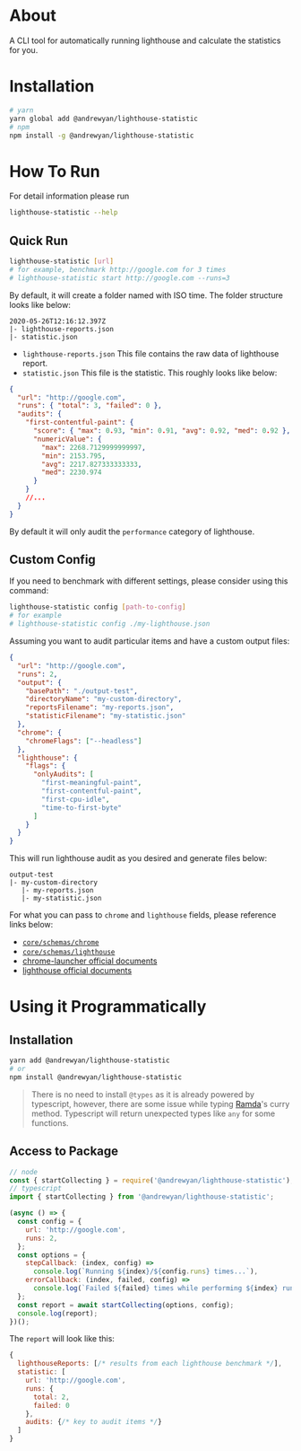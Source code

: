 # About

A CLI tool for automatically running lighthouse and calculate the statistics for you.

# Installation

```bash
# yarn
yarn global add @andrewyan/lighthouse-statistic
# npm
npm install -g @andrewyan/lighthouse-statistic
```

# How To Run

For detail information please run

```bash
lighthouse-statistic --help
```

## Quick Run

```bash
lighthouse-statistic [url]
# for example, benchmark http://google.com for 3 times
# lighthouse-statistic start http://google.com --runs=3
```

By default, it will create a folder named with ISO time. The folder structure looks like below:

```
2020-05-26T12:16:12.397Z
|- lighthouse-reports.json
|- statistic.json
```

- `lighthouse-reports.json` This file contains the raw data of lighthouse report.
- `statistic.json` This file is the statistic. This roughly looks like below:

```json
{
  "url": "http://google.com",
  "runs": { "total": 3, "failed": 0 },
  "audits": {
    "first-contentful-paint": {
      "score": { "max": 0.93, "min": 0.91, "avg": 0.92, "med": 0.92 },
      "numericValue": {
        "max": 2268.7129999999997,
        "min": 2153.795,
        "avg": 2217.827333333333,
        "med": 2230.974
      }
    }
    //...
  }
}
```

By default it will only audit the `performance` category of lighthouse.

## Custom Config

If you need to benchmark with different settings, please consider using this command:

```bash
lighthouse-statistic config [path-to-config]
# for example
# lighthouse-statistic config ./my-lighthouse.json
```

Assuming you want to audit particular items and have a custom output files:

```json
{
  "url": "http://google.com",
  "runs": 2,
  "output": {
    "basePath": "./output-test",
    "directoryName": "my-custom-directory",
    "reportsFilename": "my-reports.json",
    "statisticFilename": "my-statistic.json"
  },
  "chrome": {
    "chromeFlags": ["--headless"]
  },
  "lighthouse": {
    "flags": {
      "onlyAudits": [
        "first-meaningful-paint",
        "first-contentful-paint",
        "first-cpu-idle",
        "time-to-first-byte"
      ]
    }
  }
}
```

This will run lighthouse audit as you desired and generate files below:

```
output-test
|- my-custom-directory
   |- my-reports.json
   |- my-statistic.json
```

For what you can pass to `chrome` and `lighthouse` fields, please reference links below:

- [`core/schemas/chrome`](https://github.com/zushenyan/lighthouse-statistic/blob/master/src/core/schemas/chrome.ts)
- [`core/schemas/lighthouse`](https://github.com/zushenyan/lighthouse-statistic/blob/master/src/core/schemas/lighthouse.ts)
- [chrome-launcher official documents](https://github.com/GoogleChrome/chrome-launcher#launchopts)
- [lighthouse official documents](https://github.com/GoogleChrome/lighthouse/blob/master/docs/readme.md#using-programmatically)

# Using it Programmatically

## Installation

```bash
yarn add @andrewyan/lighthouse-statistic
# or
npm install @andrewyan/lighthouse-statistic
```

> There is no need to install `@types` as it is already powered by typescript, however, there are some issue while typing [Ramda](https://github.com/ramda/ramda)'s curry method. Typescript will return unexpected types like `any` for some functions.

## Access to Package

```js
// node
const { startCollecting } = require('@andrewyan/lighthouse-statistic');
// typescript
import { startCollecting } from '@andrewyan/lighthouse-statistic';

(async () => {
  const config = {
    url: 'http://google.com',
    runs: 2,
  };
  const options = {
    stepCallback: (index, config) =>
      console.log(`Running ${index}/${config.runs} times...`),
    errorCallback: (index, failed, config) =>
      console.log(`Failed ${failed} times while performing ${index} run.`),
  };
  const report = await startCollecting(options, config);
  console.log(report);
})();
```

The `report` will look like this:

```js
{
  lighthouseReports: [/* results from each lighthouse benchmark */],
  statistic: [
    url: 'http://google.com',
    runs: {
      total: 2,
      failed: 0
    },
    audits: {/* key to audit items */}
  ]
}
```
